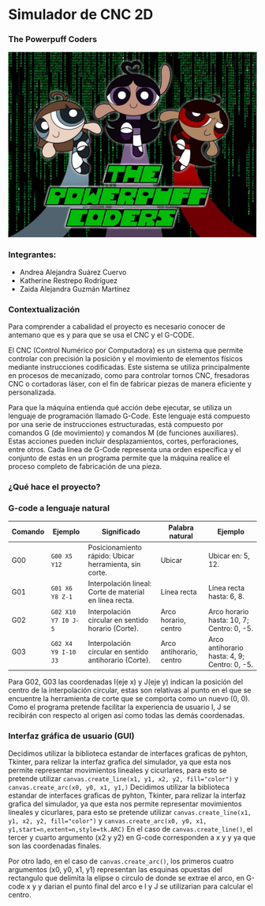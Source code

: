 # Simulador de CNC 2D
### The Powerpuff Coders
![Logo del proyecto](Logo.jpg)


### Integrantes:  
- Andrea Alejandra Suárez Cuervo  
- Katherine Restrepo Rodríguez  
- Zaida Alejandra Guzmán Martínez  

### Contextualización
Para comprender a cabalidad el proyecto es necesario conocer de antemano que es y para que se usa el CNC y el G-CODE.

El CNC (Control Numérico por Computadora) es un sistema que permite controlar con precisión la posición y el movimiento de elementos físicos mediante instrucciones codificadas. Este sistema se utiliza principalmente en procesos de mecanizado, como para controlar tornos CNC, fresadoras CNC o cortadoras láser, con el fin de fabricar piezas de manera eficiente y personalizada.

Para que la máquina entienda qué acción debe ejecutar, se utiliza un lenguaje de programación llamado G-Code. Este lenguaje está compuesto por una serie de instrucciones estructuradas, está compuesto por comandos G (de movimiento) y comandos M (de funciones auxiliares). Estas acciones pueden incluir desplazamientos, cortes, perforaciones, entre otros.
Cada línea de G-Code representa una orden específica y el conjunto de estas en un programa permite que la máquina realice el proceso completo de fabricación de una pieza. 

### ¿Qué hace el proyecto?
### G-code a lenguaje natural
| **Comando** | **Ejemplo** | **Significado** | **Palabra natural** | **Ejemplo** |
| --- | --- | --- | --- | --- |
| G00 | `G00 X5 Y12` | Posicionamiento rápido: Ubicar herramienta, sin corte. | Ubicar | Ubicar en: 5, 12. |
| G01 | `G01 X6 Y8 Z-1`   | Interpolación lineal: Corte de material en línea recta. | Línea recta | Línea recta hasta: 6, 8. |
| G02 | `G02 X10 Y7 I0 J-5` | Interpolación circular en sentido horario (Corte). | Arco horario, centro | Arco horario hasta: 10, 7; Centro: 0, -5.  |
| G03 | `G02 X4 Y9 I-10 J3` | Interpolación circular en sentido antihorario (Corte). | Arco antihorario, centro | Arco antihorario hasta: 4, 9; Centro: 0, -5.  |  

Para G02, G03 las coordenadas I(eje x) y J(eje y) indican la posición del centro de la interpolación circular, estas son relativas al punto en el que se encuentre la herramienta de corte que se comporta como un nuevo (0, 0). Como el programa pretende facilitar la experiencia de usuario I, J se recibirán con respecto al origen así como todas las demás coordenadas.

### Interfaz gráfica de usuario (GUI)
Decidimos utilizar la biblioteca estandar de interfaces graficas de pyhton, Tkinter, para relizar la interfaz grafica del simulador, ya que esta nos permite representar movimientos lineales y cicurlares, para esto se pretende utilizar `canvas.create_line(x1, y1, x2, y2, fill="color")` y `canvas.create_arc(x0, y0, x1, y1,)`
Decidimos utilizar la biblioteca estandar de interfaces graficas de pyhton, Tkinter, para relizar la interfaz grafica del simulador, ya que esta nos permite representar movimientos lineales y cicurlares, para esto se pretende utilizar `canvas.create_line(x1, y1, x2, y2, fill="color")` y `canvas.create_arc(x0, y0, x1, y1,start=n,extent=n,style=tk.ARC)`
En el caso de `canvas.create_line()`, el tercer y cuarto argumento (x2 y y2) en G-code corresponden a x y y ya que son las coordenadas finales.

Por otro lado, en el caso de `canvas.create_arc()`, los primeros cuatro argumentos (x0, y0, x1, y1) representan las esquinas opuestas del rectangulo que delimita la elipse o circulo de donde se extrae el arco, en G-code x y y darian el punto final del arco e I y J se utilizarian para calcular el centro.
